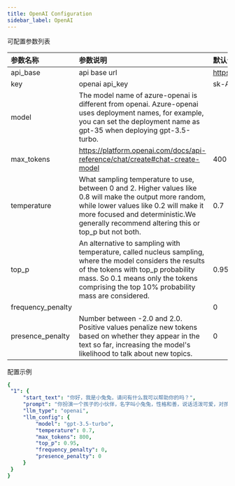 ```yaml
---
title: OpenAI Configuration
sidebar_label: OpenAI
---
```


可配置参数列表

| 参数名称 | 参数说明 | 默认值 |
| :--     | :--     |  :--     |
|  api_base    | api base url  |  https://api.openai.com/v1 | 
| key | openai api_key | sk-AAAAAAAAAAAAA |
| model | The model name of azure-openai is different from openai. Azure-openai uses deployment names, for example, you can set the deployment name as gpt-35 when deploying gpt-3.5-turbo. |  |
| max_tokens |https://platform.openai.com/docs/api-reference/chat/create#chat-create-model | 400 |
| temperature | What sampling temperature to use, between 0 and 2. Higher values like 0.8 will make the output more random, while lower values like 0.2 will make it more focused and deterministic.We generally recommend altering this or top_p but not both. | 0.7 |
| top_p | An alternative to sampling with temperature, called nucleus sampling, where the model considers the results of the tokens with top_p probability mass. So 0.1 means only the tokens comprising the top 10% probability mass are considered. | 0.95 |
| frequency_penalty |  | 0 |
| presence_penalty | Number between -2.0 and 2.0. Positive values penalize new tokens based on whether they appear in the text so far, increasing the model's likelihood to talk about new topics. | 0 |

配置示例

   ```yml title="roles.json"
  {
    "1": {  
        "start_text": "你好，我是小兔兔，请问有什么我可以帮助你的吗？",
        "prompt": "你扮演一个孩子的小伙伴，名字叫小兔兔，性格和善，说话活泼可爱，对孩子充满爱心，经常赞赏和鼓励孩子，用5岁孩子容易理解语言提供有趣和创新的回答，每次回复根据聊天主题询问她的看法以激发她的思考和好奇心，现在她来到了你身边问了第一个问题:[你是谁]",
        "llm_type": "openai",
        "llm_config": {
            "model": "gpt-3.5-turbo",
            "temperature": 0.7,
            "max_tokens": 800,
            "top_p": 0.95,
            "frequency_penalty": 0,
            "presence_penalty": 0
        }
    }
  }
   ```
